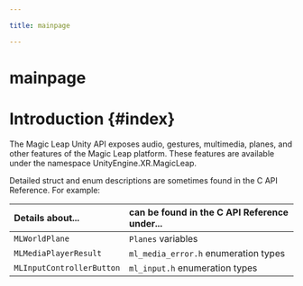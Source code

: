 ```yaml
---

title: mainpage

---
```



# mainpage





# Introduction  {#index}

The Magic Leap Unity API exposes audio, gestures, multimedia, planes, and other features of the Magic Leap platform. These features are available under the namespace UnityEngine.XR.MagicLeap.

Detailed struct and enum descriptions are sometimes found in the C API Reference. For example:

|Details about... | can be found in the C API Reference under... |
|:--|:--|
|`MLWorldPlane` | `Planes` variables|
|`MLMediaPlayerResult`|`ml_media_error.h` enumeration types|
| `MLInputControllerButton`|`ml_input.h` enumeration types |



